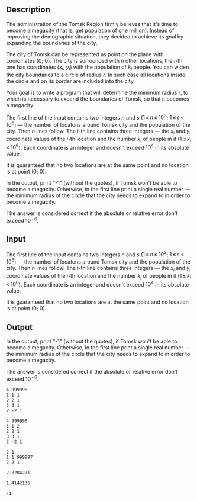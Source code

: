 ## Description

<div><p>The administration of the Tomsk Region firmly believes that it's time to become a megacity (that is, get population of one million). Instead of improving the demographic situation, they decided to achieve its goal by expanding the boundaries of the city.</p><p>The city of Tomsk can be represented as point on the plane with coordinates (<span class="tex-span">0</span>; <span class="tex-span">0</span>). The city is surrounded with <span class="tex-span"><i>n</i></span> other locations, the <span class="tex-span"><i>i</i></span>-th one has coordinates (<span class="tex-span"><i>x</i><sub class="lower-index"><i>i</i></sub></span>, <span class="tex-span"><i>y</i><sub class="lower-index"><i>i</i></sub></span>) with the population of <span class="tex-span"><i>k</i><sub class="lower-index"><i>i</i></sub></span> people. You can widen the city boundaries to a circle of radius <span class="tex-span"><i>r</i></span>. In such case all locations inside the circle and on its border are included into the city.</p><p>Your goal is to write a program that will determine the minimum radius <span class="tex-span"><i>r</i></span>, to which is necessary to expand the boundaries of Tomsk, so that it becomes a megacity.</p></div><div class="input-specification"><p>The first line of the input contains two integers <span class="tex-span"><i>n</i></span> and <span class="tex-span"><i>s</i></span> (<span class="tex-span">1 ≤ <i>n</i> ≤ 10<sup class="upper-index">3</sup></span>; <span class="tex-span">1 ≤ <i>s</i> &lt; 10<sup class="upper-index">6</sup></span>) — the number of locatons around Tomsk city and the population of the city. Then <span class="tex-span"><i>n</i></span> lines follow. The <span class="tex-span"><i>i</i></span>-th line contains three integers — the <span class="tex-span"><i>x</i><sub class="lower-index"><i>i</i></sub></span> and <span class="tex-span"><i>y</i><sub class="lower-index"><i>i</i></sub></span> coordinate values of the <span class="tex-span"><i>i</i></span>-th location and the number <span class="tex-span"><i>k</i><sub class="lower-index"><i>i</i></sub></span> of people in it (<span class="tex-span">1 ≤ <i>k</i><sub class="lower-index"><i>i</i></sub> &lt; 10<sup class="upper-index">6</sup></span>). Each coordinate is an integer and doesn't exceed <span class="tex-span">10<sup class="upper-index">4</sup></span> in its absolute value.</p><p>It is guaranteed that no two locations are at the same point and no location is at point (<span class="tex-span">0;&nbsp;0</span>).</p></div><div class="output-specification"><p>In the output, print "<span class="tex-font-style-tt">-1</span>" (without the quotes), if Tomsk won't be able to become a megacity. Otherwise, in the first line print a single real number — the minimum radius of the circle that the city needs to expand to in order to become a megacity.</p><p>The answer is considered correct if the absolute or relative error don't exceed <span class="tex-span">10<sup class="upper-index"> - 6</sup></span>.</p></div>

## Input

<p>The first line of the input contains two integers <span class="tex-span"><i>n</i></span> and <span class="tex-span"><i>s</i></span> (<span class="tex-span">1 ≤ <i>n</i> ≤ 10<sup class="upper-index">3</sup></span>; <span class="tex-span">1 ≤ <i>s</i> &lt; 10<sup class="upper-index">6</sup></span>) — the number of locatons around Tomsk city and the population of the city. Then <span class="tex-span"><i>n</i></span> lines follow. The <span class="tex-span"><i>i</i></span>-th line contains three integers — the <span class="tex-span"><i>x</i><sub class="lower-index"><i>i</i></sub></span> and <span class="tex-span"><i>y</i><sub class="lower-index"><i>i</i></sub></span> coordinate values of the <span class="tex-span"><i>i</i></span>-th location and the number <span class="tex-span"><i>k</i><sub class="lower-index"><i>i</i></sub></span> of people in it (<span class="tex-span">1 ≤ <i>k</i><sub class="lower-index"><i>i</i></sub> &lt; 10<sup class="upper-index">6</sup></span>). Each coordinate is an integer and doesn't exceed <span class="tex-span">10<sup class="upper-index">4</sup></span> in its absolute value.</p><p>It is guaranteed that no two locations are at the same point and no location is at point (<span class="tex-span">0;&nbsp;0</span>).</p>

## Output

<p>In the output, print "<span class="tex-font-style-tt">-1</span>" (without the quotes), if Tomsk won't be able to become a megacity. Otherwise, in the first line print a single real number — the minimum radius of the circle that the city needs to expand to in order to become a megacity.</p><p>The answer is considered correct if the absolute or relative error don't exceed <span class="tex-span">10<sup class="upper-index"> - 6</sup></span>.</p>





```input1
4 999998
1 1 1
2 2 1
3 3 1
2 -2 1

```




```input2
4 999998
1 1 2
2 2 1
3 3 1
2 -2 1

```




```input3
2 1
1 1 999997
2 2 1

```




```output1
2.8284271

```




```output2
1.4142136

```




```output3
-1
```


